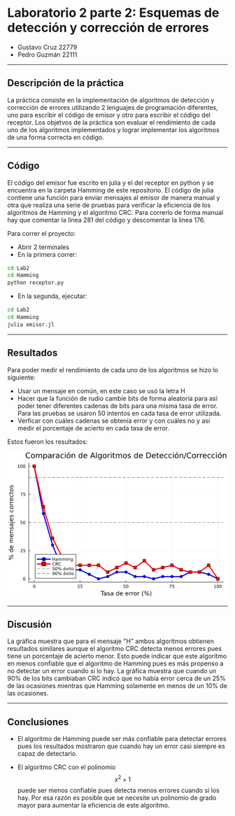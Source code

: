 # Laboratorio 2 parte 2: Esquemas de detección y corrección de errores

- Gustavo Cruz 22779
- Pedro Guzmán 22111

---

## Descripción de la práctica

La práctica consiste en la implementación de algoritmos de detección y corrección de errores utilizando 2 lenguajes de programación diferentes, uno para escribir el código de emisor y otro para escribir el código del receptor. Los objetvos de la práctica son evaluar el rendimiento de cada uno de los algoritmos implementados y lograr implementar los algoritmos de una forma correcta en código. 

---

## Código

El código del emisor fue escrito en julia y el del receptor en python y se encuentra en la carpeta Hamming de este repositorio. El código de julia contiene una función para enviar mensajes al emisor de manera manual y otra que realiza una serie de pruebas para verificar la eficiencia de los algoritmos de Hamming y el algoritmo CRC. Para correrlo de forma manual hay que comentar la línea 281 del código y descomentar la línea 176. 

Para correr el proyecto: 
- Abrir 2 terminales
- En la primera correr: 

```bash
cd Lab2
cd Hamming
python receptor.py

```

- En la segunda, ejecutar: 

```bash
cd Lab2
cd Hamming
julia emisor.jl

```

---

## Resultados

Para poder medir el rendimiento de cada uno de los algoritmos se hizo lo siguiente: 

- Usar un mensaje en común, en este caso se usó la letra H
- Hacer que la función de rudio cambie bits de forma aleatoria para así poder tener diferentes cadenas de bits para una misma tasa de error. Para las pruebas se usaron 50 intentos en cada tasa de error utilizada. 
- Verficar con cuáles cadenas se obtenía error y con cuáles no y así medir el porcentaje de acierto en cada tasa de error. 

Estos fueron los resultados: 

![Hamming](Hamming/comparacion_algoritmos.png)

---

## Discusión

La gráfica muestra que para el mensaje "H" ambos algoritmos obtienen resultados similares aunque el algoritmo CRC detecta menos errores pues tiene un porcentaje de acierto menor. Esto puede indicar que este algoritmo en menos confiable que el algoritmo de Hamming pues es más propenso a no detectar un error cuando si lo hay. La gráfica muestra que cuando un 90% de los bits cambiaban CRC indicó que no había error cerca de un 25% de las ocasiones mientras que Hamming solamente en menos de un 10% de las ocasiones. 

---

## Conclusiones

- El algoritmo de Hamming puede ser más confiable para detectar errores pues los resultados mostraron que cuando hay un error casi siempre es capaz de detectarlo. 

- El algoritmo CRC con el polinomio $$x^2 +1$$ puede ser menos confiable pues detecta menos errores cuando si los hay. Por esa razón es posible que se necesite un polinomio de grado mayor para aumentar la eficiencia de este algoritmo. 

